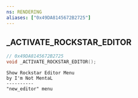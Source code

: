 ```yaml
---
ns: RENDERING
aliases: ["0x49DA8145672B2725"]
---
```

## _ACTIVATE_ROCKSTAR_EDITOR

```c
// 0x49DA8145672B2725
void _ACTIVATE_ROCKSTAR_EDITOR();
```

```
Show Rockstar Editor Menu  
by I'm Not MentaL  
----------  
"new_editor" menu  
```

